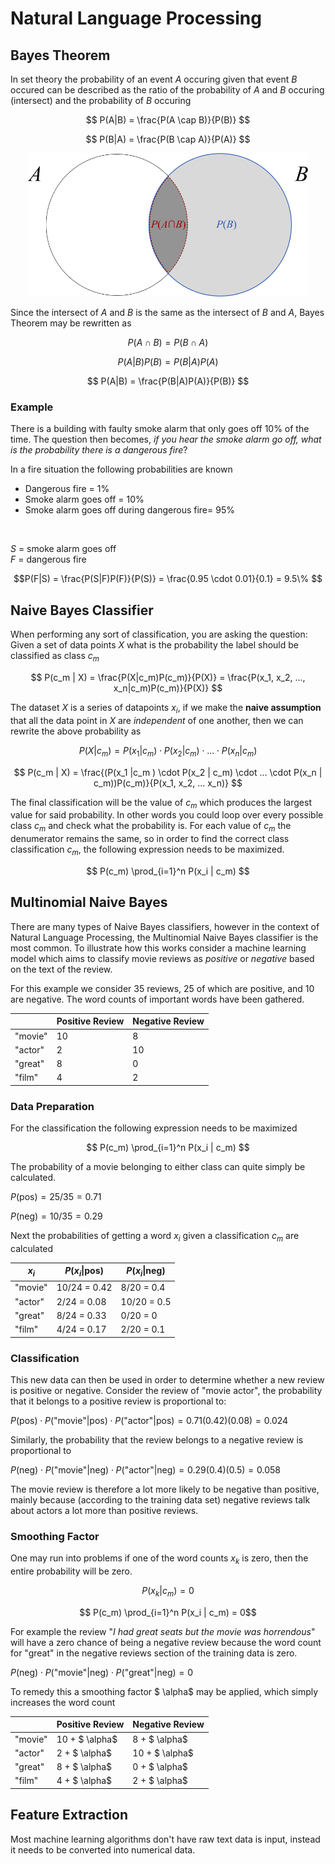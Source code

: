 # Natural Language Processing



## Bayes Theorem
In set theory the probability of an event $A$ occuring given that event $B$ occured can be described as the ratio of the probability of $A$ and $B$ occuring (intersect) and the probability of $B$ occuring

$$ P(A|B) = \frac{P(A \cap B)}{P(B)} $$

$$ P(B|A) = \frac{P(B \cap A)}{P(A)} $$


<p align="center">
  <img src="../images/bayes_theorem.png" alt="logistic_function" width="450px"/>
</p>

Since the intersect of $A$ and $B$ is the same as the intersect of $B$ and $A$, Bayes Theorem may be rewritten as

$$ P(A \cap B) = P(B \cap A) $$

$$ P(A|B)P(B) = P(B|A)P(A) $$

$$ P(A|B) = \frac{P(B|A)P(A)}{P(B)} $$

### Example
There is a building with  faulty smoke alarm that only goes off 10% of the time. The question then becomes, *if you hear the smoke alarm go off, what is the probability there is a dangerous fire*?

In a fire situation the following probabilities are known
* Dangerous fire = 1%
* Smoke alarm goes off = 10%
* Smoke alarm goes off during dangerous fire= 95%

<br>

$S$ = smoke alarm goes off  
$F$ = dangerous fire  

$$P(F|S) = \frac{P(S|F)P(F)}{P(S)} = \frac{0.95 \cdot 0.01}{0.1} = 9.5\% $$




## Naive Bayes Classifier
When performing any sort of classification, you are asking the question: Given a set of data points $X$ what is the probability the label should be classified as class $c_m$

<!-- $$ P(c_m | X) = P(c_m| x_1, x_2, ... , x_n)$$ -->

$$ P(c_m | X) = \frac{P(X|c_m)P(c_m)}{P(X)} = \frac{P(x_1, x_2, ..., x_n|c_m)P(c_m)}{P(X)} $$

The dataset $X$ is a series of datapoints $x_i$, if we make the **naive assumption** that all the data point in $X$ are *independent* of one another, then we can rewrite the above probability as

$$ P(X | c_m) = P(x_1 |c_m ) \cdot P(x_2 | c_m) \cdot ... \cdot P(x_n | c_m) $$

$$ P(c_m | X) =  \frac{(P(x_1 |c_m ) \cdot P(x_2 | c_m) \cdot ... \cdot P(x_n | c_m))P(c_m)}{P(x_1, x_2, ... x_n)} $$

The final classification will be the value of $c_m$ which produces the largest value for said probability. In other words you could loop over every possible class $c_m$ and check what the probability is. For each value of $c_m$ the denumerator remains the same, so in order to find the correct class classification $c_m$, the following expression needs to be maximized. 

$$ P(c_m) \prod_{i=1}^n P(x_i | c_m) $$


## Multinomial Naive Bayes

There are many types of Naive Bayes classifiers, however in the context of Natural Language Processing, the Multinomial Naive Bayes classifier is the most common. To illustrate how this works consider a machine learning model which aims to classify movie reviews as *positive* or *negative* based on the text of the review. 

For this example we consider 35 reviews, 25 of which are positive, and 10 are negative. The word counts of important words have been gathered. 

||Positive Review|Negative Review|
|--|--|--|
|"movie"|10|8|
|"actor"|2|10|
|"great"|8|0|
|"film"|4|2|

### Data Preparation

For the classification the following expression needs to be maximized

$$ P(c_m) \prod_{i=1}^n P(x_i | c_m) $$

The probability of a movie belonging to either class can quite simply be calculated. 

$P(\textrm{pos}) = 25/35 = 0.71$

$P(\textrm{neg}) = 10/35 = 0.29$

Next the probabilities of getting a word $x_i$ given a classification $c_m$ are calculated

|$x_i$| $P(x_i\| \textrm{pos})$ | $P(x_i\| \textrm{neg})$ |
|--|--|--|
|"movie"|10/24 = 0.42|8/20 = 0.4|
|"actor"|2/24 = 0.08|10/20 = 0.5|
|"great"|8/24 = 0.33|0/20 = 0|
|"film"|4/24 = 0.17|2/20 = 0.1|

### Classification
This new data can then be used in order to determine whether a new review is positive or negative. Consider the review of "movie actor", the probability that it belongs to a positive review is proportional to:

$P(\textrm{pos}) \cdot P(\textrm{"movie"}|\textrm{pos}) \cdot P(\textrm{"actor"}|\textrm{pos}) =0.71(0.42)(0.08) = 0.024$

Similarly, the probability that the review belongs to a negative review is proportional to 

$P(\textrm{neg}) \cdot P(\textrm{"movie"}|\textrm{neg}) \cdot P(\textrm{"actor"}|\textrm{neg}) =0.29(0.4)(0.5) = 0.058$

The movie review is therefore a lot more likely to be negative than positive, mainly because (according to the training data set) negative reviews talk about actors a lot more than positive reviews. 

### Smoothing Factor
One may run into problems if one of the word counts $x_k$ is zero, then the entire probability will be zero.  

$$P(x_k |c_m) = 0$$

$$ P(c_m) \prod_{i=1}^n P(x_i | c_m) = 0$$

For example the review "*I had great seats but the movie was horrendous*" will have a zero chance of being a negative review because the word count for "great" in the negative reviews section of the training data is zero. 

$P(\textrm{neg}) \cdot P(\textrm{"movie"}|\textrm{neg}) \cdot P(\textrm{"great"}|\textrm{neg}) = 0$

To remedy this a smoothing factor $ \alpha$ may be applied, which simply increases the word count 


||Positive Review|Negative Review|
|--|--|--|
|"movie"|10 + $ \alpha$|8 + $ \alpha$|
|"actor"|2 + $ \alpha$|10 + $ \alpha$|
|"great"|8 + $ \alpha$|0 + $ \alpha$|
|"film"|4 + $ \alpha$|2 + $ \alpha$|

## Feature Extraction
Most machine learning algorithms don't have raw text data is input, instead it needs to be converted into numerical data. 

